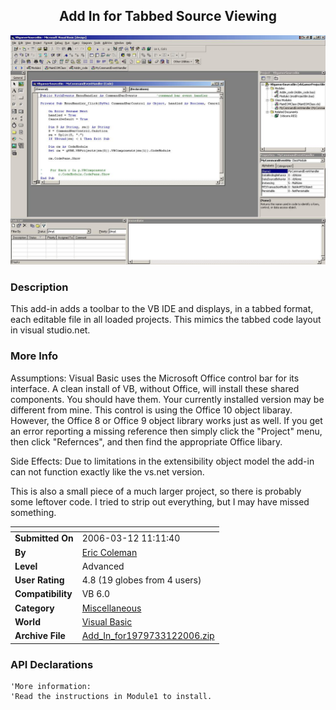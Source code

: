 ﻿<div align="center">

## Add In for Tabbed Source Viewing

<img src="PIC20063121230435794.JPG">
</div>

### Description

This add-in adds a toolbar to the VB IDE and displays, in a tabbed format, each editable file in all loaded projects. This mimics the tabbed code layout in visual studio.net.
 
### More Info
 
Assumptions: Visual Basic uses the Microsoft Office control bar for its interface. A clean install of VB, without Office, will install these shared components. You should have them. Your currently installed version may be different from mine. This control is using the Office 10 object libaray. However, the Office 8 or Office 9 object library works just as well. If you get an error reporting a missing reference then simply click the "Project" menu, then click "Refernces", and then find the appropriate Office libary.

Side Effects: Due to limitations in the extensibility object model the add-in can not function exactly like the vs.net version.

This is also a small piece of a much larger project, so there is probably some leftover code. I tried to strip out everything, but I may have missed something.


<span>             |<span>
---                |---
**Submitted On**   |2006-03-12 11:11:40
**By**             |[Eric Coleman](https://github.com/Planet-Source-Code/PSCIndex/blob/master/ByAuthor/eric-coleman.md)
**Level**          |Advanced
**User Rating**    |4.8 (19 globes from 4 users)
**Compatibility**  |VB 6\.0
**Category**       |[Miscellaneous](https://github.com/Planet-Source-Code/PSCIndex/blob/master/ByCategory/miscellaneous__1-1.md)
**World**          |[Visual Basic](https://github.com/Planet-Source-Code/PSCIndex/blob/master/ByWorld/visual-basic.md)
**Archive File**   |[Add\_In\_for1979733122006\.zip](https://github.com/Planet-Source-Code/eric-coleman-add-in-for-tabbed-source-viewing__1-64632/archive/master.zip)

### API Declarations

```
'More information:
'Read the instructions in Module1 to install.
```





